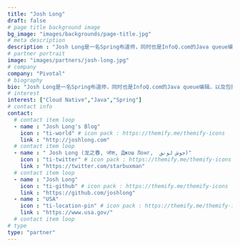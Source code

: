 ```yaml
---
title: "Josh Long"
draft: false
# page title background image
bg_image: "images/backgrounds/page-title.jpg"
# meta description
description : "Josh Long是一名Spring布道师，同时也是InfoQ.com的Java queue编辑，以及包括Spring Recipes第二版（Apress出版社出版）在内的多本书籍的主要作者。"
# partner portrait
image: "images/partners/josh-long.jpg"
# company
company: "Pivotal"
# biography
bio: "Josh Long是一名Spring布道师，同时也是InfoQ.com的Java queue编辑，以及包括Spring Recipes第二版（Apress出版社出版）在内的多本书籍的主要作者。Josh在许多国际行业会议上发表过演讲，包括TheServiceSide Java Symposium、SpringOne、OSCON、JavaZone、Devoxx、Java2Days等。当他没在编写SpringSource的代码的时候，不是泡在Java用户组就是在咖啡店里喝咖啡。Josh喜欢能够推动技术发展的解决方案。他的兴趣包括可扩展性、BPM、网格计算、移动计算和所谓的“智能”系统等。"
# interest
interest: ["Cloud Native","Java","Spring"]
# contact info
contact:
  # contact item loop
  - name : "Josh Long's Blog"
    icon : "ti-world" # icon pack : https://themify.me/themify-icons
    link : "http://joshlong.com"
  # contact item loop
  - name : " Josh Long (龙之春, जोश, Джош Лонг,  جوش لونق)"
    icon : "ti-twitter" # icon pack : https://themify.me/themify-icons
    link : "https://twitter.com/starbuxman"
  # contact item loop
  - name : "Josh Long"
    icon : "ti-github" # icon pack : https://themify.me/themify-icons
    link : "https://github.com/joshlong"
  - name : "USA"
    icon : "ti-location-pin" # icon pack : https://themify.me/themify-icons
    link : "https://www.usa.gov/"
  # contact item loop
# type
type: "partner"
---
```

